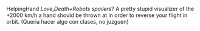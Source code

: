 HelpingHand
*Love,Death+Robots spoilers*?
A pretty stupid visualizer of the +2000 km/h a hand should be thrown at in order to reverse your flight in orbit.
(Queria hacer algo con clases, no juzguen)
